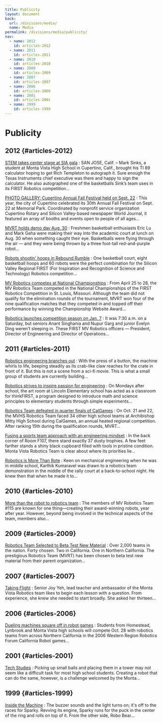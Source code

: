```yaml
---
title: Publicity
layout: document
back:
  url: /divisions/media/
  name: Media
permalink: /divisions/media/publicity/
nav:
  - name: 2012
    id: articles-2012
  - name: 2011
    id: articles-2011
  - name: 2010
    id: articles-2010
  - name: 2009
    id: articles-2009
  - name: 2007
    id: articles-2007
  - name: 2006
    id: articles-2006
  - name: 2001
    id: articles-2001
  - name: 1999
    id: articles-1999
---
```


# Publicity

## 2012 {#articles-2012}

[STEM takes center stage at SIA gala](http://www.eetimes.com/electronics-news/4402444/Youth--execs-meet-at-chip-gala-focused-on-STEM)
: SAN JOSE, Calif. – Mark Sinks, a student at Monta Vista High School in
Cupertino, Calif., brought his TI 89 calculator hoping to get Rich Templeton to
autograph it. Sure enough the Texas Instruments chief executive was there and
happy to sign the calculator. He also autographed one of the basketballs Sink’s
team uses in its FIRST Robotics competition…

[PHOTO GALLERY: Cupertino Annual Fall Festival held on Sept. 22](http://elestoque.org/2012/09/23/entertainment/photo-gallery-cupertino-annual-fall-festival-held-sept-22/)
: This year, the city of Cupertino celebrated its 30th Annual Fall Festival on
Sept. 22 at Memorial Park. Coordinated by nonprofit service organization
Cupertino Rotary and Silicon Valley-based newspaper World Journal, it featured
an array of booths and events open to people of all ages…

[MVRT holds demo day Aug. 30](http://elestoque.org/2012/09/04/news/mvrt-holds-demo-day-aug-30/)
: Freshmen basketball enthusiasts Eric Lu and Mark Geha were making their way
into the academic court at lunch on Aug. 30 when something caught their eye.
Basketballs were flying through the air — and they were being thrown by a three
foot-tall red-and-purple robot…

[Robots shootin' hoops in Rebound Rumble](http://www.mercurynews.com/campbell/ci_20311404/robots-shootin-hoops-rebound-rumble)
: One basketball court, eight basketball hoops and 60 robots were the perfect
combination for the Silicon Valley Regional FIRST (For Inspiration and
Recognition of Science and Technology) Robotics competition…

[MV Robotics competes at National Championships](http://elestoque.org/2012/05/05/news/mv-robotics-competes-national-championships/)
: From April 25 to 28, the MV Robotics Team competed in the National
Championships of the FIRST Robotics Competition in St. Louis, Missouri. Although
the team did not qualify for the elimination rounds of the tournament, MVRT won
four of the nine qualification matches that they competed in and topped off
their performance by winning the Championship Website Award…

[Robotics launches competition season on Jan. 7](http://elestoque.org/2012/01/22/news/robotics-launches-competition-season-jan-7/)
: It was 7:30 a.m. on a Saturday, but seniors Anant Singhania and Nupur Garg and
junior Evelyn Ding weren’t sleeping in. These FIRST MV Robotics officers —
President, Director of Engineering and Director of Operations…

## 2011 {#articles-2011}

[Robotics engineering branches out](http://elestoque.org/2011/11/05/entertainment/robotics-engineering-branches/)
: With the press of a button, the machine whirls to life, beeping steadily as
its crab-like claw reaches for the crate in front of it. But this is not a scene
from a sci-fi movie. This is what a small group of students are currently
building…

[Robotics strives to inspire passion for engineering](http://elestoque.org/2011/11/20/news/robotics-strives-inspire-passion-engineering/)
: On Mondays after school, the art room at Lincoln Elementary school has acted
as a classroom for thinkFIRST, a program designed to introduce math and science
principles to elementary students through simple experiments…

[Robotics Team defeated in quarter finals of CalGames](http://elestoque.org/2011/10/27/news/robotics-team-defeated-quarter-finals-calgames/)
: On Oct. 21 and 22, the MVHS Robotics Team faced 34 other high school teams at
Archibishop Mitty High School during CalGames, an annual heated regional
competition. After ranking 15th during the qualification rounds, MVRT…

[Fusing a sports team approach with an engineering mindset](http://elestoque.org/2011/04/08/entertainment/fusing-a-sports-team-approach-with-an-engineering-mindset/)
: In the back corner of Room F107, there stand exactly 37 dusty trophies. A few
feet farther stands a shiny black cupboard filled with tools in pristine
condition. Monta Vista Robotics Team is clear about where its priorities lie…

[Robotics is More Than Rote](/media/publicity/2011article.html)
: Keen on mechanical engineering when he was in middle school, Karthik Kumaravel
was drawn to a robotics team demonstration in the middle of the rally court at a
back-to-school night. He knew then that when he made it to…

## 2010 {#articles-2010}

[More than the robot to robotics team](/media/publicity/2010article.html)
: The members of MV Robotics Team #115 are known for one thing—creating their
award-winning robots, year after year. However, beyond being involved in the
technical aspects of the team, members also…

## 2009 {#articles-2009}

[Robotics Team Selected to Beta Test New Material](/media/publicity/2009article.html)
: Over 2,000 teams in the nation. Forty chosen. Two in California. One in
Northern California. The prestigious Robotics Team (MVRT) has been chosen to
beta test new material from their parent organization…

## 2007 {#articles-2007}

[Taking Flight](/media/publicity/2007article.html)
: Senior Joy Yeh, lead teacher and ambassador of the Monta Vista Robotics team
likes to begin each lesson with a question. From experience, she knew she needed
to start broadly. She asked her thirteen…

## 2006 {#articles-2006}

[Dueling machines square off in robot games](/media/publicity/2006article.html)
: Students from Homestead, Lynbrook and Monta Vista high schools will compete
Oct. 28 with robotics teams from across Northern California in the 2006 Western
Region Robotics Forum California Robot games…

## 2001 {#articles-2001}

[Tech Studies](/media/publicity/2001article.html)
: Picking up small balls and placing them in a tower may not seem like a
difficult task for most high school students. Creating a robot that can do the
same, however, is a challenge welcomed by the Monta…

## 1999 {#articles-1999}

[Inside the Machine](/media/publicity/1999article.html)
: The buzzer sounds and the light turns on; it's off to the races for Sparky.
Revving its engine, Sparky runs for the puck in the center of the ring and rolls
on top of it. From the other side, Robo Bear…
